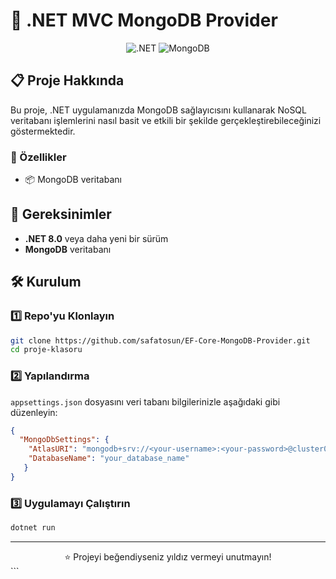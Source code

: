# 🎯 .NET MVC MongoDB Provider 
 
<div align="center">
 
![.NET](https://img.shields.io/badge/.NET%208.0-512BD4?style=for-the-badge&logo=.net&logoColor=white)
![MongoDB](https://img.shields.io/badge/MongoDB-47A248?style=for-the-badge&logo=mongodb&logoColor=white)

</div>
 
## 📋 Proje Hakkında
 
Bu proje, .NET uygulamanızda MongoDB sağlayıcısını kullanarak NoSQL veritabanı işlemlerini nasıl basit ve etkili bir şekilde gerçekleştirebileceğinizi göstermektedir.

### 🚀 Özellikler
 
 * 📦 MongoDB veritabanı 
 
## 🔧 Gereksinimler
 
* **.NET 8.0** veya daha yeni bir sürüm
* **MongoDB** veritabanı
 
## 🛠️ Kurulum
 
### 1️⃣ Repo'yu Klonlayın
 
```bash
git clone https://github.com/safatosun/EF-Core-MongoDB-Provider.git
cd proje-klasoru
```
 
### 2️⃣ Yapılandırma
 
`appsettings.json` dosyasını veri tabanı bilgilerinizle aşağıdaki gibi düzenleyin:
 
```json
{
  "MongoDbSettings": {
    "AtlasURI": "mongodb+srv://<your-username>:<your-password>@cluster0.mongodb.net",
    "DatabaseName": "your_database_name"
   }
}
```
 
### 3️⃣ Uygulamayı Çalıştırın
 
```bash
dotnet run
```

---
<div align="center">
⭐️ Projeyi beğendiyseniz yıldız vermeyi unutmayın!
</div>
```
